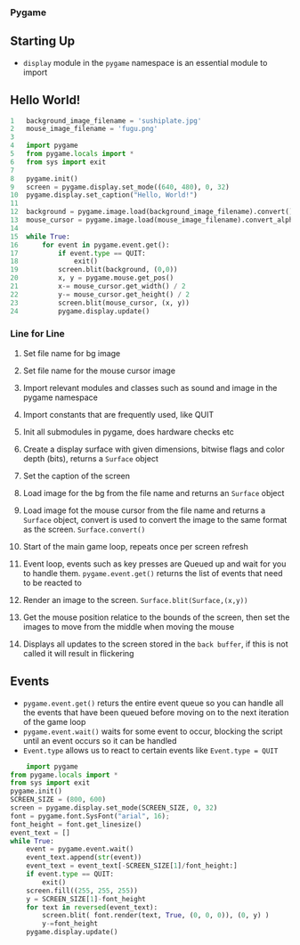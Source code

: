 ### Pygame
## Starting Up
+ `display` module in the `pygame` namespace is an essential module to import

## Hello World!
```python
1	background_image_filename = 'sushiplate.jpg'
2	mouse_image_filename = 'fugu.png'
3
4	import pygame
5	from pygame.locals import *
6	from sys import exit
7
8	pygame.init()
9	screen = pygame.display.set_mode((640, 480), 0, 32)
10	pygame.display.set_caption("Hello, World!")
11
12	background = pygame.image.load(background_image_filename).convert()
13	mouse_cursor = pygame.image.load(mouse_image_filename).convert_alpha()
14
15	while True:
16		for event in pygame.event.get():
17			if event.type == QUIT:
18				exit()
19			screen.blit(background, (0,0))
20			x, y = pygame.mouse.get_pos()
21			x-= mouse_cursor.get_width() / 2
22			y-= mouse_cursor.get_height() / 2
23			screen.blit(mouse_cursor, (x, y))
24			pygame.display.update()
```

### Line for Line
1. Set file name for bg image
2. Set file name for the mouse cursor image

4. Import relevant modules and classes such as sound and image in the pygame namespace
5. Import constants that are frequently used, like QUIT

8. Init all submodules in pygame, does hardware checks etc
9. Create a display surface with given dimensions, bitwise flags and color depth (bits), returns a `Surface` object
10. Set the caption of the screen

12. Load image for the bg from the file name and returns an `Surface` object
13. Load image fot the mouse cursor from the file name and returns a `Surface` object, convert is used to convert the image to the same format as the screen. `Surface.convert()`

15. Start of the main game loop, repeats once per screen refresh
16. Event loop, events such as key presses are Queued up and wait for you to handle them. `pygame.event.get()` returns the list of events that need to be reacted to

19. Render an image to the screen. `Surface.blit(Surface,(x,y))`
20. Get the mouse position relatice to the bounds of the screen, then set the images to move from the middle when moving the mouse

24. Displays all updates to the screen stored in the `back buffer`, if this is not called it will result in flickering

## Events
+ `pygame.event.get()` returs the entire event queue so you can handle all the events that have been queued before moving on to the next iteration of the game loop
+ `pygame.event.wait()` waits for some event to occur, blocking the script until an event occurs so it can be handled
+ `Event.type` allows us to react to certain events like `Event.type = QUIT`

```python
	import pygame
from pygame.locals import *
from sys import exit
pygame.init()
SCREEN_SIZE = (800, 600)
screen = pygame.display.set_mode(SCREEN_SIZE, 0, 32)
font = pygame.font.SysFont("arial", 16);
font_height = font.get_linesize()
event_text = []
while True:
	event = pygame.event.wait()
	event_text.append(str(event))
	event_text = event_text[-SCREEN_SIZE[1]/font_height:]
	if event.type == QUIT:
		exit()
	screen.fill((255, 255, 255))
	y = SCREEN_SIZE[1]-font_height
	for text in reversed(event_text):
		screen.blit( font.render(text, True, (0, 0, 0)), (0, y) )
		y-=font_height
	pygame.display.update()
```
